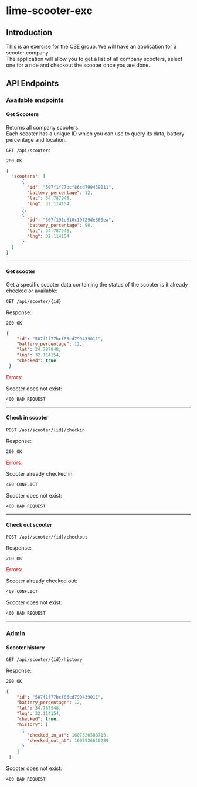 # lime-scooter-exc

## Introduction
This is an exercise for the CSE group. 
We will have an application for a scooter company.\
The application will allow you to get a list of all company scooters, 
select one for a ride and checkout the scooter once you are done. 

## API Endpoints
### Available endpoints
#### Get Scooters
Returns all company scooters.\
Each scooter has a unique ID which you can use to query its data, battery percentage and location. 
```
GET /api/scooters 
```
```
200 OK 
```
```json
{
  "scooters": [
      {
        "id": "507f1f77bcf86cd799439011",
        "battery_percentage": 12,
        "lat": 34.787948,
        "lng": 32.114154
      },
      {
        "id": "507f191e810c19729de860ea",
        "battery_percentage": 90,
        "lat": 34.787948,
        "lng": 32.114154
      }
  ]
}
```

---

#### Get scooter
Get a specific scooter data containing the status of the scooter is it already checked or available:
```
GET /api/scooter/{id}
```
Response:
```
200 OK 
```
```json
{
    "id": "507f1f77bcf86cd799439011",
    "battery_percentage": 12,
    "lat": 34.787948,
    "lng": 32.114154,
    "checked": true
 }
```
<span style="color:red">Errors:</span>

Scooter does not exist:
```
400 BAD REQUEST 
```
---

#### Check in scooter
 
```
POST /api/scooter/{id}/checkin
```
Response:
```
200 OK 
```
<span style="color:red">Errors:</span>

Scooter already checked in:
```
409 CONFLICT 
``` 
Scooter does not exist:
```
400 BAD REQUEST 
```

---

#### Check out scooter
```
POST /api/scooter/{id}/checkout 
```
Response: 
```
200 OK 
```

<span style="color:red">Errors:</span>

Scooter already checked out:
```
409 CONFLICT 
``` 
Scooter does not exist:
```
400 BAD REQUEST 
```


---
### Admin 
#### Scooter history
```
GET /api/scooter/{id}/history
```
Response:
```
200 OK 
```
```json
{
    "id": "507f1f77bcf86cd799439011",
    "battery_percentage": 12,
    "lat": 34.787948,
    "lng": 32.114154,
    "checked": true,
    "history": [
      {
        "checked_in_at": 1607526588715,
        "checked_out_at": 1607526610289
      }
    ]
 }
```
Scooter does not exist:
```
400 BAD REQUEST 
```